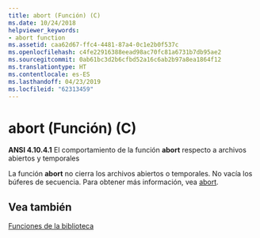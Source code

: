 ```yaml
---
title: abort (Función) (C)
ms.date: 10/24/2018
helpviewer_keywords:
- abort function
ms.assetid: caa62d67-ffc4-4481-87a4-0c1e2b0f537c
ms.openlocfilehash: c4fe22916388eead98ac70fc81a6731b7db95ae2
ms.sourcegitcommit: 0ab61bc3d2b6cfbd52a16c6ab2b97a8ea1864f12
ms.translationtype: HT
ms.contentlocale: es-ES
ms.lasthandoff: 04/23/2019
ms.locfileid: "62313459"
---
```

# <a name="abort-function-c"></a>abort (Función) (C)

**ANSI 4.10.4.1** El comportamiento de la función **abort** respecto a archivos abiertos y temporales

La función **abort** no cierra los archivos abiertos o temporales. No vacía los búferes de secuencia. Para obtener más información, vea [abort](../c-runtime-library/reference/abort.md).

## <a name="see-also"></a>Vea también

[Funciones de la biblioteca](../c-language/library-functions.md)
